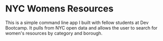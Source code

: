 # NYC Womens Resources
This is a simple command line app I built with fellow students at Dev Bootcamp.
It pulls from NYC open data and allows the user to search for women's resources by category and borough.
